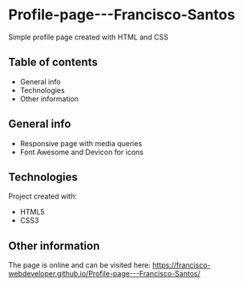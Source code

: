 # Profile-page---Francisco-Santos
Simple profile page created with HTML and CSS

## Table of contents
* General info
* Technologies
* Other information

## General info
* Responsive page with media queries
* Font Awesome and Devicon for icons

## Technologies
Project created with:
* HTML5
* CSS3

## Other information
The page is online and can be visited here: https://francisco-webdeveloper.github.io/Profile-page---Francisco-Santos/

